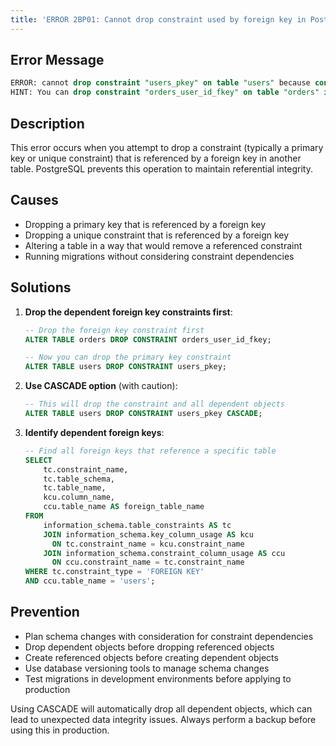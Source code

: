 ```yaml
---
title: 'ERROR 2BP01: Cannot drop constraint used by foreign key in Postgres'
---
```


## Error Message

```sql
ERROR: cannot drop constraint "users_pkey" on table "users" because constraint "orders_user_id_fkey" on table "orders" requires it
HINT: You can drop constraint "orders_user_id_fkey" on table "orders" instead.
```

## Description

This error occurs when you attempt to drop a constraint (typically a primary key or unique constraint) that is referenced by a foreign key in another table. PostgreSQL prevents this operation to maintain referential integrity.

## Causes

- Dropping a primary key that is referenced by a foreign key
- Dropping a unique constraint that is referenced by a foreign key
- Altering a table in a way that would remove a referenced constraint
- Running migrations without considering constraint dependencies

## Solutions

1. **Drop the dependent foreign key constraints first**:

   ```sql
   -- Drop the foreign key constraint first
   ALTER TABLE orders DROP CONSTRAINT orders_user_id_fkey;

   -- Now you can drop the primary key constraint
   ALTER TABLE users DROP CONSTRAINT users_pkey;
   ```

2. **Use CASCADE option** (with caution):

   ```sql
   -- This will drop the constraint and all dependent objects
   ALTER TABLE users DROP CONSTRAINT users_pkey CASCADE;
   ```

3. **Identify dependent foreign keys**:

   ```sql
   -- Find all foreign keys that reference a specific table
   SELECT
       tc.constraint_name,
       tc.table_schema,
       tc.table_name,
       kcu.column_name,
       ccu.table_name AS foreign_table_name
   FROM
       information_schema.table_constraints AS tc
       JOIN information_schema.key_column_usage AS kcu
         ON tc.constraint_name = kcu.constraint_name
       JOIN information_schema.constraint_column_usage AS ccu
         ON ccu.constraint_name = tc.constraint_name
   WHERE tc.constraint_type = 'FOREIGN KEY'
   AND ccu.table_name = 'users';
   ```

## Prevention

- Plan schema changes with consideration for constraint dependencies
- Drop dependent objects before dropping referenced objects
- Create referenced objects before creating dependent objects
- Use database versioning tools to manage schema changes
- Test migrations in development environments before applying to production

<HintBlock type="warning">

Using CASCADE will automatically drop all dependent objects, which can lead to unexpected data integrity issues. Always perform a backup before using this in production.

</HintBlock>
